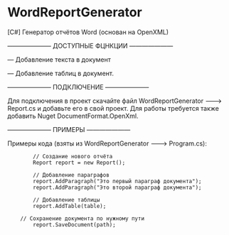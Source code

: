 # WordReportGenerator
[C#] Генератор отчётов Word (основан на OpenXML)


——————— ДОСТУПНЫЕ ФЦНКЦИИ ———————


  — Добавление текста в документ
  
  — Добавление таблиц в документ.


——————— ПОДКЛЮЧЕНИЕ ———————


Для подключения в проект скачайте файл WordReportGenerator ———> Report.cs и добавьте его в свой проект. Для работы требуется также добавить Nuget DocumentFormat.OpenXml.


——————— ПРИМЕРЫ ———————


Примеры кода (взяты из WordReportGenerator ———> Program.cs):

            // Создание нового отчёта
            Report report = new Report();
						
            // Добавление параграфов
            report.AddParagraph("Это первый параграф документа");
            report.AddParagraph("Это второй параграф документа");
						
            // Добавление таблицы
            report.AddTable(table);
						
	    // Сохранение документа по нужному пути
            report.SaveDocument(path);
